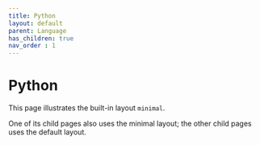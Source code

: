 ```yaml
---
title: Python
layout: default
parent: Language
has_children: true
nav_order : 1
---
```


# Python

This page illustrates the built-in layout `minimal`.

One of its child pages also uses the minimal layout; the other child pages uses the default layout.
